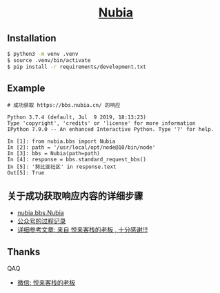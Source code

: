 <h1 align="center"><a href="https://bbs.nubia.cn/">Nubia</a></h1>

## Installation

```bash
$ python3 -m venv .venv
$ source .venv/bin/activate
$ pip install -r requirements/development.txt
```

## Example
```python3
# 成功获取 https://bbs.nubia.cn/ 的响应

Python 3.7.4 (default, Jul  9 2019, 18:13:23)
Type 'copyright', 'credits' or 'license' for more information
IPython 7.9.0 -- An enhanced Interactive Python. Type '?' for help.

In [1]: from nubia.bbs import Nubia
In [2]: path = '/usr/local/opt/node@10/bin/node'
In [3]: bbs = Nubia(path=path)
In [4]: response = bbs.standard_request_bbs()
In [5]: '努比亚社区' in response.text
Out[5]: True
```

## 关于成功获取响应内容的详细步骤
- [nubia.bbs.Nubia](./nubia/bbs.py)
- [公众号的过程记录](https://mp.weixin.qq.com/s/zHEx7zjNHVzan9n9nhtkGg)
- [详细参考文章: 来自 悦来客栈的老板 , 十分感谢!!!](https://mp.weixin.qq.com/s/mZ-MBC2KbIlbXIKvamwq7Q)

## Thanks
QAQ
- [微信: 悦来客栈的老板](#)
